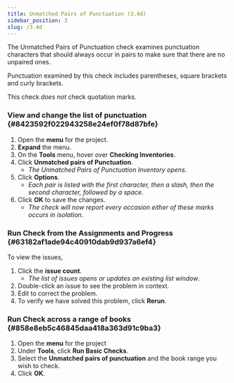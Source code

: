 ```yaml
---
title: Unmatched Pairs of Punctuation (3.4d)
sidebar_position: 3
slug: /3.4d
---
```




The Unmatched Pairs of Punctuation check examines punctuation characters that should always occur in pairs to make sure that there are no unpaired ones.


Punctuation examined by this check includes parentheses, square brackets and curly brackets.


This check _does not_ check quotation marks.


### View and change the list of punctuation {#8423592f022943258e24ef0f78d87bfe}

1. Open the **menu** for the project.
1. **Expand** the menu.
1. On the **Tools** menu, hover over **Checking Inventories**.
1. Click **Unmatched pairs of Punctuation**.
	- _The Unmatched Pairs of Punctuation Inventory opens_.
1. Click **Options**.
	- _Each pair is listed with the first character, then a slash, then the second character, followed by a space_.
1. Click **OK** to save the changes.
	- _The check will now report every occasion either of these marks occurs in isolation_.

### Run Check from the Assignments and Progress {#63182af1ade94c40910dab9d937a6ef4}


To view the issues,

1. Click the **issue count**.
	- _The list of issues opens or updates an existing list window_.
1. Double-click an issue to see the problem in context.
1. Edit to correct the problem.
1. To verify we have solved this problem, click **Rerun**.

### Run Check across a range of books {#858e8eb5c46845daa418a363d91c9ba3}

1. Open the **menu** for the project
1. Under **Tools**, click **Run Basic Checks**.
1. Select the **Unmatched pairs of punctuation** and the book range you wish to check.
1. Click **OK**.
